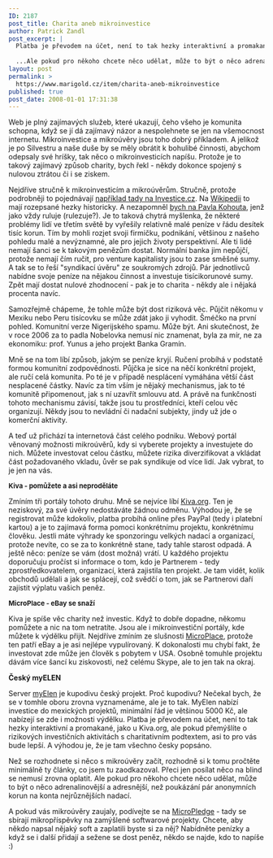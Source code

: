 ```yaml
---
ID: 2187
post_title: Charita aneb mikroinvestice
author: Patrick Zandl
post_excerpt: |
  Platba je převodem na účet, není to tak hezky interaktivní a promakané, jako u Kiva.org, ale pokud přemýšlíte o rizikových investičních aktivitách s charitativním podtextem, asi to pro vás bude lepší.
  
  ...Ale pokud pro někoho chcete něco udělat, může to být o něco adrenalinovější a adresnější, než poukázání pár anonymních korun na konta nejrůznějších nadací.
layout: post
permalink: >
  https://www.marigold.cz/item/charita-aneb-mikroinvestice
published: true
post_date: 2008-01-01 17:31:38
---
```

<p>Web je plný zajímavých služeb, které ukazují, čeho všeho je komunita schopna, když se jí dá zajímavý názor a nespolehnete se jen na všemocnost internetu. Mikroinvestice a mikroúvěry jsou toho dobrý příkladem. A jelikož je po Silvestru a naše duše by se měly obrátit k bohulibé činnosti, abychom odepsaly své hríšky, tak něco o mikroinvesticích napíšu. Protože je to takový zajímavý způsob charity, bych řekl - někdy dokonce spojený s nulovou ztrátou či i se ziskem. </p><!--more-->
<p>Nejdříve stručně k mikroinvesticím a mikroúvěrům. Stručně, protože podrobněji to pojednávají <a href="http://www.investujeme.cz/?object=toptema&amp;menu=20&amp;sekce=0020&amp;sid=459">například tady na Investice.cz</a>. Na <a href="http://cs.wikipedia.org/wiki/Mikro%C3%BAv%C4%9Br">Wikipedii</a> to mají rozepsané hezky historicky. A nezapomněl <a href="http://virtually.cz/?art=14073">bych na Pavla Kohouta</a>, jenž jako vždy ruluje (rulezuje?). Je to taková chytrá myšlenka, že některé problémy lidí ve třetím světě by vyřešily relativně malé peníze v řádu desítek tisíc korun. Tím by mohli rozjet svoji firmičku, podnikání, většinou z našeho pohledu malé a nevýznamné, ale pro jejich životy perspektivní. Ale ti lidé nemají šanci se k takovým penězům dostat. Normální banka jim nepůjčí, protože nemají čím ručit, pro venture kapitalisty jsou to zase směšné sumy. A tak se to řeší "syndikací úvěru" ze soukromých zdrojů. Pár jednotlivců nabídne svoje peníze na nějakou činnost a investuje tisícikorunové sumy. Zpět mají dostat nulové zhodnocení - pak je to charita - někdy ale i nějaká procenta navíc.</p>
<p>Samozřejmě chápeme, že tohle může být dost riziková věc. Půjčit někomu v Mexiku nebo Peru tisícovku se může zdát jako ji vyhodit. Šméčko na první pohled. Komunitní verze Nigerijského spamu. Může být. Ani skutečnost, že v roce 2006 za to padla Nobelovka nemusí nic znamenat, byla za mír, ne za ekonomiku: prof. Yunus a jeho projekt Banka Gramín.</p>
<p>Mně se na tom líbí způsob, jakým se peníze kryjí. Ručení probíhá v podstatě formou komunitní zodpovědnosti. Půjčka je sice na něčí konkrétní projekt, ale ručí celá komunita. Po té je v případě nesplácení vymáhána větší část nesplacené částky. Navíc za tím vším je nějaký mechanismus, jak to té komunitě připomenout, jak s ní uzavřít smlouvu atd. A právě na funkčnosti tohoto mechanismu závisí, takže jsou tu prostředníci, kteří celou věc organizují. Někdy jsou to nevládní či nadační subjekty, jindy už jde o komerční aktivity.</p>
<p>A teď už přichází ta internetová část celého podniku. Webový portál věnovaný možnosti mikroúvěrů, kdy si vyberete projekty a investujete do nich. Můžete investovat celou částku, můžete rizika diverzifikovat a vkládat část požadovaného vkladu, ůvěr se pak syndikuje od více lidí. Jak vybrat, to je jen na vás.</p>
<p style="font-size: 13px;"><strong>Kiva - pomůžete a asi neproděláte</strong></p>
<p>Zmíním tři portály tohoto druhu. Mně se nejvíce líbí <a href="http://www.kiva.org">Kiva.org</a>. Ten je neziskový, za své úvěry nedostáváte žádnou odměnu. Výhodou je, že se registrovat může kdokoliv, platba probíhá online přes PayPal (tedy i platební kartou) a je to zajímavá forma pomoci konkrétnímu projektu, konkrétnímu člověku. Jestli máte výhrady ke sponzoringu velkých nadací a organizací, protože nevíte, co se za to konkrétně stane, tady tahle starost odpadá. A ještě něco: peníze se vám (dost možná) vrátí. U každého projektu doporučuju pročíst si informace o tom, kdo je Partnerem - tedy zprostředkovatelem, organizací, která zajistila ten projekt. Je tam vidět, kolik obchodů udělali a jak se splácejí, což svědčí o tom, jak se Partnerovi daří zajistit výplatu vašich peněz.</p>
<p style="font-size: 13px;"><strong>MicroPlace - eBay se snaží</strong></p>
<p>Kiva je spíše věc charity než investic. Když to dobře dopadne, někomu pomůžete a nic na tom netratíte. Jsou ale i mikroinvestiční portály, kde můžete k výdělku přijít. Nejdříve zmíním ze slušnosti <a href="https://www.microplace.com/">MicroPlace</a>, protože ten patří eBay a je asi nejlépe vypulírovaný. K dokonalosti mu chybí fakt, že investovat zde může jen člověk s pobytem v USA. Osobně tomuhle projektu dávám více šancí ku ziskovosti, než celému Skype, ale to jen tak na okraj.</p>
<p><strong>Český myELEN</strong></p>
<p>Server <a href="https://www.myelen.com">myElen</a> je kupodivu český projekt. Proč kupodivu? Nečekal bych, že se v tomhle oboru zrovna vyznamenáme, ale je to tak. MyElen nabízí investice do mexických projektů, minimální řád je většinou 5000 Kč, ale nabízejí se zde i možnosti výdělku. Platba je převodem na účet, není to tak hezky interaktivní a promakané, jako u Kiva.org, ale pokud přemýšlíte o rizikových investičních aktivitách s charitativním podtextem, asi to pro vás bude lepší. A výhodou je, že je tam všechno česky popsáno.</p>
<p>Než se rozhodnete si něco s mikroúvěry začít, rozhodně si k tomu pročtěte minimálně ty články, co jsem tu zaodkazoval. Přeci jen posílat něco na blind se nemusí zrovna oplatit. Ale pokud pro někoho chcete něco udělat, může to být o něco adrenalinovější a adresnější, než poukázání pár anonymních korun na konta nejrůznějších nadací.</p>
<p>A pokud vás mikroúvěry zaujaly, podívejte se na <a href="http://micropledge.com/">MicroPledge</a> - tady se sbírají mikropříspěvky na zamýšlené softwarové projekty. Chcete, aby někdo napsal nějaký soft a zaplatili byste si za něj? Nabídněte penízky a když se i další přidají a sežene se dost peněz, někdo se najde, kdo to napíše :)</p>